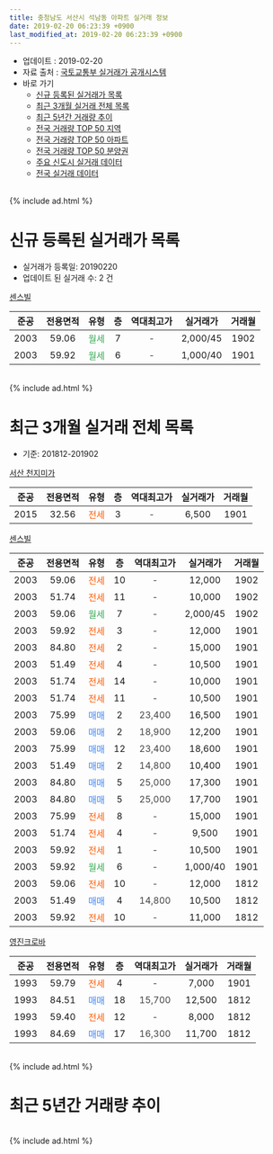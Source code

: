 ```yaml
---
title: 충청남도 서산시 석남동 아파트 실거래 정보
date: 2019-02-20 06:23:39 +0900
last_modified_at: 2019-02-20 06:23:39 +0900
---
```


* 업데이트 : 2019-02-20
* 자료 출처 : [국토교통부 실거래가 공개시스템](http://rt.molit.go.kr)
* 바로 가기
    * [신규 등록된 실거래가 목록](#신규-등록된-실거래가-목록)
    * [최근 3개월 실거래 전체 목록](#최근-3개월-실거래-전체-목록)
    * [최근 5년간 거래량 추이](#최근-5년간-거래량-추이)
    * [전국 거래량 TOP 50 지역](https://inasie.github.io/apt-trade-info/최근-3개월-전국에서-가장-거래가-많이-발생한-지역)
    * [전국 거래량 TOP 50 아파트](https://inasie.github.io/apt-trade-info/최근-3개월-전국에서-가장-거래가-많이-발생한-아파트)
    * [전국 거래량 TOP 50 분양권](https://inasie.github.io/apt-trade-info/최근-3개월-전국에서-가장-거래가-많이-발생한-분양권)
    * [주요 신도시 실거래 데이터](https://inasie.github.io/apt-trade-info/주요-신도시)
    * [전국 실거래 데이터](https://inasie.github.io/apt-trade-info/전국)
<br>
{% include ad.html %}
<br>

# 신규 등록된 실거래가 목록
* 실거래가 등록일: 20190220
* 업데이트 된 실거래 수: 2 건


[센스빌](https://search.naver.com/search.naver?query=%EC%B6%A9%EC%B2%AD%EB%82%A8%EB%8F%84+%EC%84%9C%EC%82%B0%EC%8B%9C+%EC%84%9D%EB%82%A8%EB%8F%99+%EC%84%BC%EC%8A%A4%EB%B9%8C)

|준공|전용면적|유형|층|역대최고가|실거래가|거래월|
|:---:|:---:|:---:|:---:|:---:|:---:|:---:|
|2003|59.06|<span style="color:#34a853">월세</span>|7|<span style="color:#444444">-</span>|2,000/45|1902|
|2003|59.92|<span style="color:#34a853">월세</span>|6|<span style="color:#444444">-</span>|1,000/40|1901|


<br>
{% include ad.html %}
<br>

# 최근 3개월 실거래 전체 목록
* 기준: 201812-201902


[서산 천지미가](https://search.naver.com/search.naver?query=%EC%B6%A9%EC%B2%AD%EB%82%A8%EB%8F%84+%EC%84%9C%EC%82%B0%EC%8B%9C+%EC%84%9D%EB%82%A8%EB%8F%99+%EC%84%9C%EC%82%B0+%EC%B2%9C%EC%A7%80%EB%AF%B8%EA%B0%80)

|준공|전용면적|유형|층|역대최고가|실거래가|거래월|
|:---:|:---:|:---:|:---:|:---:|:---:|:---:|
|2015|32.56|<span style="color:#ff5a00">전세</span>|3|<span style="color:#444444">-</span>|6,500|1901|

[센스빌](https://search.naver.com/search.naver?query=%EC%B6%A9%EC%B2%AD%EB%82%A8%EB%8F%84+%EC%84%9C%EC%82%B0%EC%8B%9C+%EC%84%9D%EB%82%A8%EB%8F%99+%EC%84%BC%EC%8A%A4%EB%B9%8C)

|준공|전용면적|유형|층|역대최고가|실거래가|거래월|
|:---:|:---:|:---:|:---:|:---:|:---:|:---:|
|2003|59.06|<span style="color:#ff5a00">전세</span>|10|<span style="color:#444444">-</span>|12,000|1902|
|2003|51.74|<span style="color:#ff5a00">전세</span>|11|<span style="color:#444444">-</span>|10,000|1902|
|2003|59.06|<span style="color:#34a853">월세</span>|7|<span style="color:#444444">-</span>|2,000/45|1902|
|2003|59.92|<span style="color:#ff5a00">전세</span>|3|<span style="color:#444444">-</span>|12,000|1901|
|2003|84.80|<span style="color:#ff5a00">전세</span>|2|<span style="color:#444444">-</span>|15,000|1901|
|2003|51.49|<span style="color:#ff5a00">전세</span>|4|<span style="color:#444444">-</span>|10,500|1901|
|2003|51.74|<span style="color:#ff5a00">전세</span>|14|<span style="color:#444444">-</span>|10,000|1901|
|2003|51.74|<span style="color:#ff5a00">전세</span>|11|<span style="color:#444444">-</span>|10,500|1901|
|2003|75.99|<span style="color:#4285f3">매매</span>|2|<span style="color:#444444">23,400</span>|16,500|1901|
|2003|59.06|<span style="color:#4285f3">매매</span>|2|<span style="color:#444444">18,900</span>|12,200|1901|
|2003|75.99|<span style="color:#4285f3">매매</span>|12|<span style="color:#444444">23,400</span>|18,600|1901|
|2003|51.49|<span style="color:#4285f3">매매</span>|2|<span style="color:#444444">14,800</span>|10,400|1901|
|2003|84.80|<span style="color:#4285f3">매매</span>|5|<span style="color:#444444">25,000</span>|17,300|1901|
|2003|84.80|<span style="color:#4285f3">매매</span>|5|<span style="color:#444444">25,000</span>|17,700|1901|
|2003|75.99|<span style="color:#ff5a00">전세</span>|8|<span style="color:#444444">-</span>|15,000|1901|
|2003|51.74|<span style="color:#ff5a00">전세</span>|4|<span style="color:#444444">-</span>|9,500|1901|
|2003|59.92|<span style="color:#ff5a00">전세</span>|1|<span style="color:#444444">-</span>|10,500|1901|
|2003|59.92|<span style="color:#34a853">월세</span>|6|<span style="color:#444444">-</span>|1,000/40|1901|
|2003|59.06|<span style="color:#ff5a00">전세</span>|10|<span style="color:#444444">-</span>|12,000|1812|
|2003|51.49|<span style="color:#4285f3">매매</span>|4|<span style="color:#444444">14,800</span>|10,500|1812|
|2003|59.92|<span style="color:#ff5a00">전세</span>|10|<span style="color:#444444">-</span>|11,000|1812|

[영진크로바](https://search.naver.com/search.naver?query=%EC%B6%A9%EC%B2%AD%EB%82%A8%EB%8F%84+%EC%84%9C%EC%82%B0%EC%8B%9C+%EC%84%9D%EB%82%A8%EB%8F%99+%EC%98%81%EC%A7%84%ED%81%AC%EB%A1%9C%EB%B0%94)

|준공|전용면적|유형|층|역대최고가|실거래가|거래월|
|:---:|:---:|:---:|:---:|:---:|:---:|:---:|
|1993|59.79|<span style="color:#ff5a00">전세</span>|4|<span style="color:#444444">-</span>|7,000|1901|
|1993|84.51|<span style="color:#4285f3">매매</span>|18|<span style="color:#444444">15,700</span>|12,500|1812|
|1993|59.40|<span style="color:#ff5a00">전세</span>|12|<span style="color:#444444">-</span>|8,000|1812|
|1993|84.69|<span style="color:#4285f3">매매</span>|17|<span style="color:#444444">16,300</span>|11,700|1812|


<br>
{% include ad.html %}
<br>

# 최근 5년간 거래량 추이


<div style="width:100%;">
    <canvas id="deal_progress" height="200"></canvas>
</div>

<script>
new Chart(document.getElementById("deal_progress"), {
    type: 'line',
    data: {
        labels: ['201402','201403','201404','201405','201406','201407','201408','201409','201410','201411','201412','201501','201502','201503','201504','201505','201506','201507','201508','201509','201510','201511','201512','201601','201602','201603','201604','201605','201606','201607','201608','201609','201610','201611','201612','201701','201702','201703','201704','201705','201706','201707','201708','201709','201710','201711','201712','201801','201802','201803','201804','201805','201806','201807','201808','201809','201810','201811','201812','201901','201902'],
        datasets: [{
            label: '매매',
            pointRadius: 1,
            data: [16, 11, 9, 6, 15, 11, 7, 15, 11, 9, 10, 9, 3, 10, 6, 6, 7, 8, 19, 27, 20, 22, 12, 21, 9, 6, 9, 11, 15, 13, 9, 13, 12, 11, 10, 5, 15, 12, 5, 11, 15, 11, 8, 9, 6, 5, 4, 9, 5, 8, 13, 14, 8, 4, 3, 3, 10, 7, 3, 6, 0],
            borderColor: "rgba(255, 201, 14, 1)",
            backgroundColor: "rgba(255, 201, 14, 0.5)",
            fill: false,
            lineTension: 0
        },{
            label: '전월세',
            pointRadius: 1,
            data: [4, 5, 4, 3, 0, 5, 1, 5, 8, 7, 0, 6, 4, 4, 5, 2, 0, 2, 2, 6, 5, 8, 6, 15, 6, 2, 10, 7, 6, 5, 4, 6, 5, 5, 4, 9, 2, 10, 3, 5, 5, 5, 2, 3, 8, 4, 1, 4, 4, 5, 5, 5, 3, 3, 5, 2, 3, 8, 3, 11, 3],
            borderColor: "rgba(0, 141, 185, 1)",
            backgroundColor: "rgba(0, 141, 185, 0.5)",
            fill: false,
            lineTension: 0
        }
        ]
    },
    options: {
        responsive: true,
        title: {
            display: false
        },
        tooltips: {
            mode: 'index',
            intersect: false
        },
        hover: {
            mode: 'nearest',
            intersect: true
        },
        scales: {
            xAxes: [{
                display: true,
                scaleLabel: {
                    display: true,
                    labelString: '년/월'
                }
            }],
            yAxes: [{
                display: true,
                ticks: {
                    suggestedMin: 0,
                },
                scaleLabel: {
                    display: true,
                    labelString: '실거래 수'
                }
            }]
        }
    }
});

</script>


<br>
{% include ad.html %}
<br>

